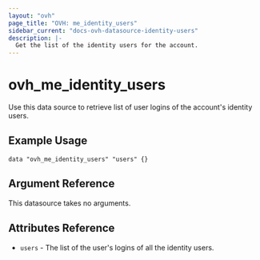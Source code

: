 ```yaml
---
layout: "ovh"
page_title: "OVH: me_identity_users"
sidebar_current: "docs-ovh-datasource-identity-users"
description: |-
  Get the list of the identity users for the account.
---
```


# ovh_me_identity_users

Use this data source to retrieve list of user logins of the account's identity users.

## Example Usage

```hcl
data "ovh_me_identity_users" "users" {}
```

## Argument Reference

This datasource takes no arguments.

## Attributes Reference

* `users` - The list of the user's logins of all the identity users.
